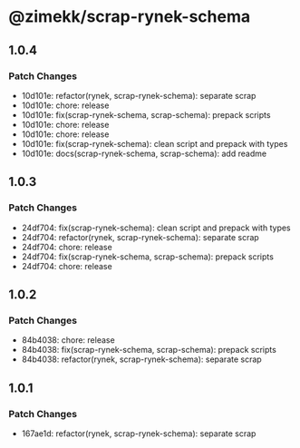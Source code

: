 # @zimekk/scrap-rynek-schema

## 1.0.4

### Patch Changes

- 10d101e: refactor(rynek, scrap-rynek-schema): separate scrap
- 10d101e: chore: release
- 10d101e: fix(scrap-rynek-schema, scrap-schema): prepack scripts
- 10d101e: chore: release
- 10d101e: chore: release
- 10d101e: fix(scrap-rynek-schema): clean script and prepack with types
- 10d101e: docs(scrap-rynek-schema, scrap-schema): add readme

## 1.0.3

### Patch Changes

- 24df704: fix(scrap-rynek-schema): clean script and prepack with types
- 24df704: refactor(rynek, scrap-rynek-schema): separate scrap
- 24df704: chore: release
- 24df704: fix(scrap-rynek-schema, scrap-schema): prepack scripts
- 24df704: chore: release

## 1.0.2

### Patch Changes

- 84b4038: chore: release
- 84b4038: fix(scrap-rynek-schema, scrap-schema): prepack scripts
- 84b4038: refactor(rynek, scrap-rynek-schema): separate scrap

## 1.0.1

### Patch Changes

- 167ae1d: refactor(rynek, scrap-rynek-schema): separate scrap
